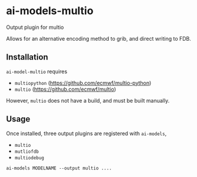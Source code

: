 # ai-models-multio

Output plugin for multio

Allows for an alternative encoding method to grib, and direct writing to FDB.

## Installation
`ai-model-multio` requires
- `multiopython` (https://github.com/ecmwf/multio-python)
- `multio` (https://github.com/ecmwf/multio)

However, `multio` does not have a build, and must be built manually.

## Usage

Once installed, three output plugins are registered with `ai-models`,
- `multio`
- `mutliofdb`
- `multiodebug`

```
ai-models MODELNAME --output multio ....
```
